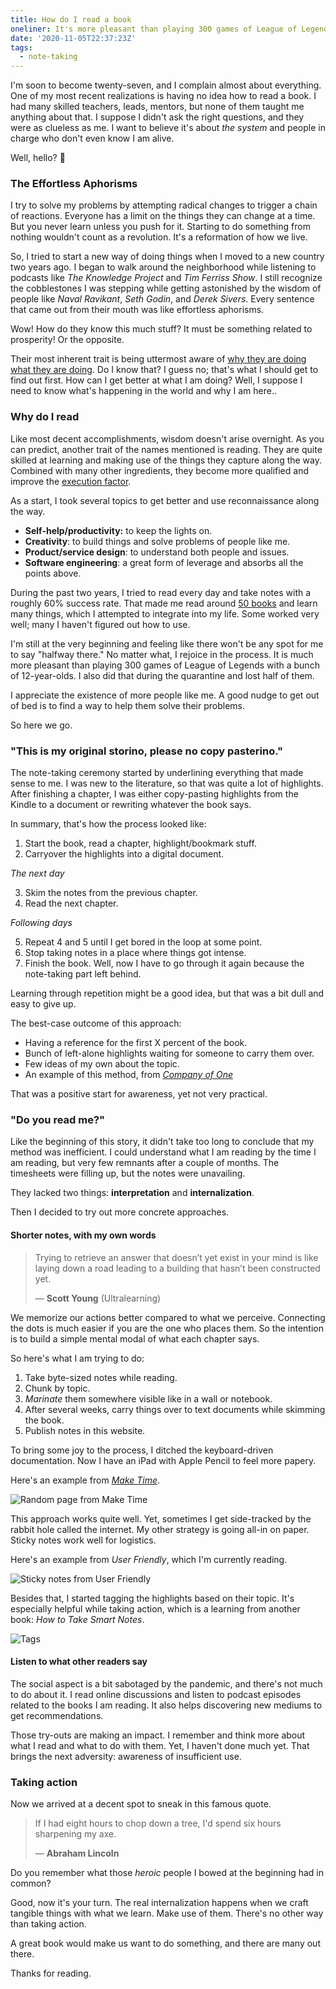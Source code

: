 ```yaml
---
title: How do I read a book
oneliner: It's more pleasant than playing 300 games of League of Legends during the lockdown.
date: '2020-11-05T22:37:23Z'
tags:
  - note-taking
---
```


I'm soon to become twenty-seven, and I complain almost about everything. One of my most recent realizations is having no idea how to read a book. I had many skilled teachers, leads, mentors, but none of them taught me anything about that. I suppose I didn't ask the right questions, and they were as clueless as me. I want to believe it's about _the system_ and people in charge who don't even know I am alive.

Well, hello? 👋

### The Effortless Aphorisms

I try to solve my problems by attempting radical changes to trigger a chain of reactions. Everyone has a limit on the things they can change at a time. But you never learn unless you push for it. Starting to do something from nothing wouldn't count as a revolution. It's a reformation of how we live.

So, I tried to start a new way of doing things when I moved to a new country two years ago. I began to walk around the neighborhood while listening to podcasts like _The Knowledge Project_ and _Tim Ferriss Show_. I still recognize the cobblestones I was stepping while getting astonished by the wisdom of people like _Naval Ravikant_, _Seth Godin_, and _Derek Sivers_. Every sentence that came out from their mouth was like effortless aphorisms.

Wow! How do they know this much stuff? It must be something related to prosperity! Or the opposite.

Their most inherent trait is being uttermost aware of [why they are doing what they are doing](/tags/why-are-you-doing). Do I know that? I guess no; that's what I should get to find out first. How can I get better at what I am doing? Well, I suppose I need to know what's happening in the world and why I am here..

### Why do I read

Like most decent accomplishments, wisdom doesn't arise overnight. As you can predict, another trait of the names mentioned is reading. They are quite skilled at learning and making use of the things they capture along the way. Combined with many other ingredients, they become more qualified and improve the [execution factor](/notes/execution-factor).

As a start, I took several topics to get better and use reconnaissance along the way.

- **Self-help/productivity:** to keep the lights on.
- **Creativity**: to build things and solve problems of people like me.
- **Product/service design**: to understand both people and issues.
- **Software engineering**: a great form of leverage and absorbs all the points above.

During the past two years, I tried to read every day and take notes with a roughly 60% success rate.
That made me read around [50 books](/books) and learn many things, which I attempted to integrate into my life.
Some worked very well; many I haven't figured out how to use.

I'm still at the very beginning and feeling like there won't be any spot for me to say "halfway there."
No matter what, I rejoice in the process.
It is much more pleasant than playing 300 games of League of Legends with a bunch of 12-year-olds.
I also did that during the quarantine and lost half of them.

I appreciate the existence of more people like me.
A good nudge to get out of bed is to find a way to help them solve their problems.

So here we go.

### "This is my original storino, please no copy pasterino."

The note-taking ceremony started by underlining everything that made sense to me.
I was new to the literature, so that was quite a lot of highlights.
After finishing a chapter, I was either copy-pasting highlights from the Kindle to a document or rewriting whatever the book says.

In summary, that's how the process looked like:

1.  Start the book, read a chapter, highlight/bookmark stuff.
2.  Carryover the highlights into a digital document.

_The next day_

3.  Skim the notes from the previous chapter.
4.  Read the next chapter.

_Following days_

5.  Repeat 4 and 5 until I get bored in the loop at some point.
6.  Stop taking notes in a place where things got intense.
7.  Finish the book. Well, now I have to go through it again because the note-taking part left behind.

Learning through repetition might be a good idea, but that was a bit dull and easy to give up.

The best-case outcome of this approach:

- Having a reference for the first X percent of the book.
- Bunch of left-alone highlights waiting for someone to carry them over.
- Few ideas of my own about the topic.
- An example of this method, from _[Company of One](/books/company-of-one)_

That was a positive start for awareness, yet not very practical.

### "Do you read me?"

Like the beginning of this story, it didn't take too long to conclude that my method was inefficient.
I could understand what I am reading by the time I am reading, but very few remnants after a couple of months.
The timesheets were filling up, but the notes were unavailing.

They lacked two things: **interpretation** and **internalization**.

Then I decided to try out more concrete approaches.

#### Shorter notes, with my own words

> Trying to retrieve an answer that doesn’t yet exist in your mind is like laying down a road leading to a building that hasn’t been constructed yet.
>
> &mdash; **Scott Young** (Ultralearning)

We memorize our actions better compared to what we perceive.
Connecting the dots is much easier if you are the one who places them.
So the intention is to build a simple mental modal of what each chapter says.

So here's what I am trying to do:

1.  Take byte-sized notes while reading.
2.  Chunk by topic.
3.  _Marinate_ them somewhere visible like in a wall or notebook.
4.  After several weeks, carry things over to text documents while skimming the book.
5.  Publish notes in this website.

To bring some joy to the process, I ditched the keyboard-driven documentation. Now I have an iPad with Apple Pencil to feel more papery.

Here's an example from [_Make Time_](/books/make-time).

![Random page from Make Time](/images/books/make-time/make-time-08.jpg)

This approach works quite well. Yet, sometimes I get side-tracked by the rabbit hole called the internet. My other strategy is going all-in on paper. Sticky notes work well for logistics.

Here's an example from _User Friendly_, which I'm currently reading.

![Sticky notes from User Friendly](/images/articles/how-do-I-read/how-do-I-read-post-it.jpg)

Besides that, I started tagging the highlights based on their topic. It's especially helpful while taking action, which is a learning from another book: _How to Take Smart Notes_.

![Tags](/images/articles/how-do-I-read/how-do-I-read-tags.jpg)

#### Listen to what other readers say

The social aspect is a bit sabotaged by the pandemic, and there's not much to do about it.
I read online discussions and listen to podcast episodes related to the books I am reading.
It also helps discovering new mediums to get recommendations.

Those try-outs are making an impact.
I remember and think more about what I read and what to do with them.
Yet, I haven't done much yet. That brings the next adversity: awareness of insufficient use.

### Taking action

Now we arrived at a decent spot to sneak in this famous quote.

> If I had eight hours to chop down a tree, I'd spend six hours sharpening my axe.
>
> &mdash; **Abraham Lincoln**

Do you remember what those _heroic_ people I bowed at the beginning had in common?

Good, now it's your turn. The real internalization happens when we craft tangible things with what we learn. Make use of them. There's no other way than taking action.

A great book would make us want to do something, and there are many out there.

Thanks for reading.
